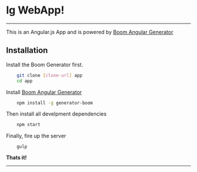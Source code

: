  lg WebApp!
=====================

---------------

This is an Angular.js App and is powered by [Boom Angular Generator](https://npmjs.org/package/generator-boom)



Installation
---------

Install the Boom Generator first.

```sh
    git clone [clone-url] app
    cd app
```

Install [Boom Angular Generator](https://npmjs.org/package/generator-boom)

```sh
    npm install -g generator-boom
```

Then install all develpment dependencies

```sh
    npm start
```

Finally, fire up the server

```
    gulp
```

**Thats it!**



----------

